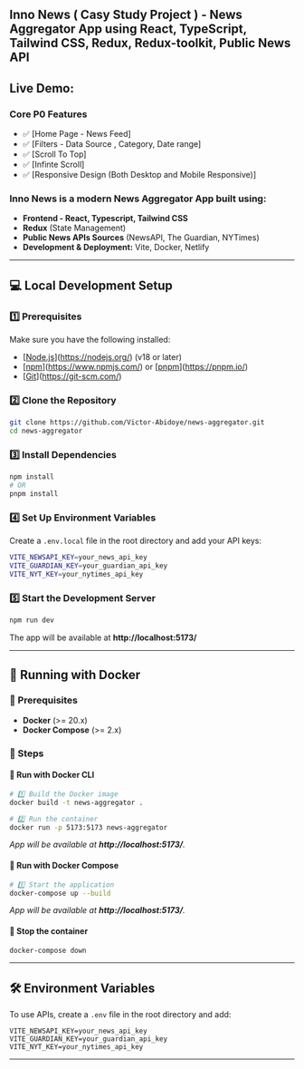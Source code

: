 ## Inno News ( Casy Study Project ) - News Aggregator App using React, TypeScript, Tailwind CSS, Redux, Redux-toolkit, Public News API


## Live Demo: [](https://news-aggeregator.vercel.app/)

### Core P0 Features

- ✅ [Home Page - News Feed]
- ✅ [Filters - Data Source , Category, Date range]
- ✅ [Scroll To Top]
- ✅ [Infinte Scroll]
- ✅ [Responsive Design (Both Desktop and Mobile Responsive)]


### Inno News is a modern **News Aggregator App** built using:

- **Frontend - React, Typescript, Tailwind CSS**
- **Redux** (State Management)
- **Public News APIs Sources** (NewsAPI, The Guardian, NYTimes)
- **Development & Deployment:** Vite, Docker, Netlify

---

## 💻 Local Development Setup

### 1️⃣ Prerequisites

Make sure you have the following installed:

- [[Node.js](https://nodejs.org/)](https://nodejs.org/) (v18 or later)
- [[npm](https://www.npmjs.com/)](https://www.npmjs.com/) or [[pnpm](https://pnpm.io/)](https://pnpm.io/)
- [[Git](https://git-scm.com/)](https://git-scm.com/)

### 2️⃣ Clone the Repository

```sh
git clone https://github.com/Victor-Abidoye/news-aggregator.git
cd news-aggregator
```

### 3️⃣ Install Dependencies

```sh
npm install
# OR
pnpm install
```

### 4️⃣ Set Up Environment Variables

Create a `.env.local` file in the root directory and add your API keys:

```sh
VITE_NEWSAPI_KEY=your_news_api_key
VITE_GUARDIAN_KEY=your_guardian_api_key
VITE_NYT_KEY=your_nytimes_api_key
```

### 5️⃣ Start the Development Server

```sh
npm run dev
```

The app will be available at **http://localhost:5173/**

---

## 🐳 Running with Docker

### 📌 Prerequisites

- **Docker** (>= 20.x)
- **Docker Compose** (>= 2.x)

### 🚀 Steps

#### 🔹 Run with Docker CLI

```sh
# 1️⃣ Build the Docker image
docker build -t news-aggregator .

# 2️⃣ Run the container
docker run -p 5173:5173 news-aggregator
```

_App will be available at **http://localhost:5173/**._

#### 🔹 Run with Docker Compose

```sh
# 1️⃣ Start the application
docker-compose up --build
```

_App will be available at **http://localhost:5173/**._

#### 🔹 Stop the container

```sh
docker-compose down
```

---

## 🛠️ Environment Variables

To use APIs, create a `.env` file in the root directory and add:

```env
VITE_NEWSAPI_KEY=your_news_api_key
VITE_GUARDIAN_KEY=your_guardian_api_key
VITE_NYT_KEY=your_nytimes_api_key
```

---